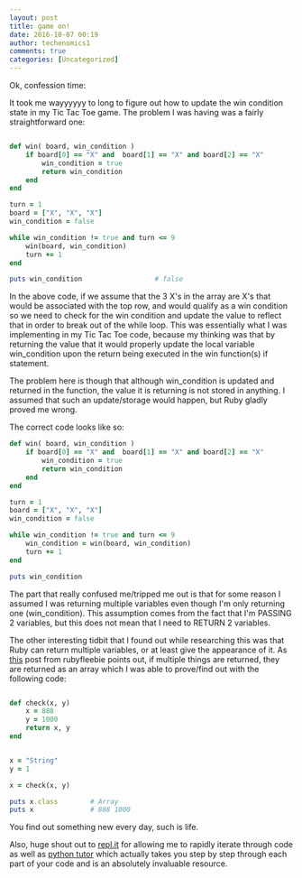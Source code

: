 ```yaml
---
layout: post
title: game on!
date: 2016-10-07 00:19
author: techenomics1
comments: true
categories: [Uncategorized]
---
```



Ok, confession time:

It took me wayyyyyy to long to figure out how to update the win condition state in my Tic Tac Toe game.  The problem I was having was a fairly straightforward one:


```ruby 

def win( board, win_condition )
	if board[0] == "X" and  board[1] == "X" and board[2] == "X"
		win_condition = true 
		return win_condition
	end 
end 

turn = 1
board = ["X", "X", "X"]
win_condition = false 

while win_condition != true and turn <= 9
	win(board, win_condition)
	turn += 1 
end 

puts win_condition					# false
```

In the above code, if we assume that the 3 X's in the array are X's that would be associated with the top row, and would qualify as a win condition so we need to check for the win condition and update the value to reflect that in order to break out of the while loop.  This was essentially what I was implementing in my Tic Tac Toe code, because my thinking was that by returning the value that it would properly update the local variable win_condition upon the return being executed in the win function(s) if statement.  

The problem here is though that although win_condition is updated and returned in the function, the value it is returning is not stored in anything.  I assumed that such an update/storage would happen, but Ruby gladly proved me wrong.  

The correct code looks like so:

```ruby 
def win( board, win_condition )
	if board[0] == "X" and  board[1] == "X" and board[2] == "X"
		win_condition = true 
		return win_condition
	end 
end 

turn = 1
board = ["X", "X", "X"]
win_condition = false 

while win_condition != true and turn <= 9
	win_condition = win(board, win_condition)
	turn += 1 
end 

puts win_condition				

```

The part that really confused me/tripped me out is that for some reason I assumed I was returning multiple variables even though I'm only returning one (win_condition).  This assumption comes from the fact that I'm PASSING 2 variables, but this does not mean that I need to RETURN 2 variables.  

The other interesting tidbit that I found out while researching this was that Ruby can return multiple variables, or at least give the appearance of it.  As [this](http://www.rubyfleebie.com/how-to-return-multiple-values-from-a-method/) post from rubyfleebie points out, if multiple things are returned, they are returned as an array which I was able to prove/find out with the following code:

```ruby 

def check(x, y)
	x = 888
	y = 1000
	return x, y
end 


x = "String" 
y = 1 

x = check(x, y)

puts x.class		# Array
puts x				# 888 1000
```

You find out something new every day, such is life.  

Also, huge shout out to [repl.it](https://repl.it) for allowing me to rapidly iterate through code as well as [python tutor](http://www.pythontutor.com/) which actually takes you step by step through each part of your code and is an absolutely invaluable resource.  
